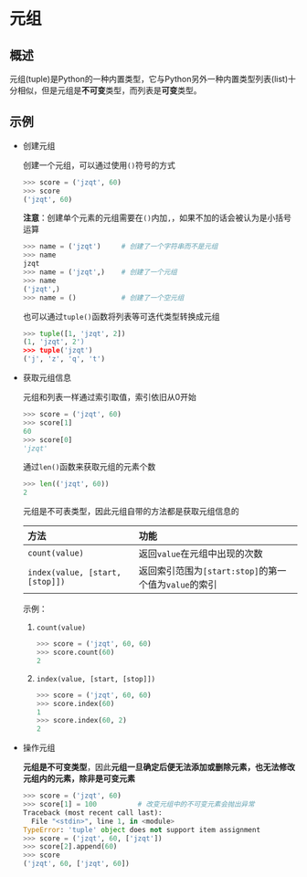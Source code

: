 # 元组

## 概述

元组(tuple)是Python的一种内置类型，它与Python另外一种内置类型列表(list)十分相似，但是元组是**不可变**类型，而列表是**可变**类型。

## 示例

* 创建元组

    创建一个元组，可以通过使用`()`符号的方式
    ```python
    >>> score = ('jzqt', 60)
    >>> score
    ('jzqt', 60)
    ```
    **注意**：创建单个元素的元组需要在`()`内加`,`，如果不加的话会被认为是小括号运算
    ```python
    >>> name = ('jzqt')     # 创建了一个字符串而不是元组
    >>> name
    jzqt
    >>> name = ('jzqt',)    # 创建了一个元组
    >>> name
    ('jzqt',)
    >>> name = ()           # 创建了一个空元组
    ```

    也可以通过`tuple()`函数将列表等可迭代类型转换成元组
    ```python
    >>> tuple([1, 'jzqt', 2])
    (1, 'jzqt', 2')
    >>> tuple('jzqt')
    ('j', 'z', 'q', 't')
    ```

* 获取元组信息

    元组和列表一样通过索引取值，索引依旧从0开始
    ```python
    >>> score = ('jzqt', 60)
    >>> score[1]
    60
    >>> score[0]
    'jzqt'
    ```

    通过`len()`函数来获取元组的元素个数
    ```python
    >>> len(('jzqt', 60))
    2
    ```

    元组是不可表类型，因此元组自带的方法都是获取元组信息的

    |方法                           |功能                                                                                   |
    |:------------------------------|:------------------------------------------------------|
    |`count(value)`                 |返回`value`在元组中出现的次数                          |
    |`index(value, [start, [stop]])`|返回索引范围为`[start:stop]`的第一个值为`value`的索引  |

    示例：
    1. `count(value)`

        ```python
        >>> score = ('jzqt', 60, 60)
        >>> score.count(60)
        2
        ```

    2. `index(value, [start, [stop]])`

        ```python
        >>> score = ('jzqt', 60, 60)
        >>> score.index(60)
        1
        >>> score.index(60, 2)
        2
        ```

* 操作元组

    **元组是不可变类型**，因此**元组一旦确定后便无法添加或删除元素，也无法修改元组内的元素，除非是可变元素**
    ```python
    >>> score = ('jzqt', 60)
    >>> score[1] = 100          # 改变元组中的不可变元素会抛出异常
    Traceback (most recent call last):
      File "<stdin>", line 1, in <module>
    TypeError: 'tuple' object does not support item assignment
    >>> score = ('jzqt', 60, ['jzqt'])
    >>> score[2].append(60)
    >>> score
    ('jzqt', 60, ['jzqt', 60])
    ```
